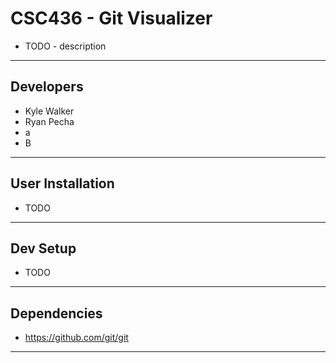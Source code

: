 # CSC436 - Git Visualizer

* TODO - description

---

## Developers
* Kyle Walker
* Ryan Pecha
* a
* B

---

## User Installation
* TODO

---

## Dev Setup
* TODO

---

## Dependencies
* https://github.com/git/git

---
